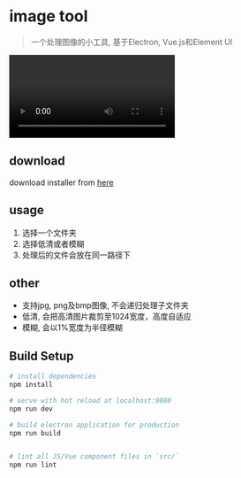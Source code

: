 # image tool

> 一个处理图像的小工具, 基于Electron, Vue.js和Element UI

<video src="https://res.cloudinary.com/digf90pwi/video/upload/v1504158510/img-tool_zlfmxb.mp4" controls="controls">Video Not Support</video>

## download

download installer from [here](https://github.com/Soontao/image-tool/releases/tag/v0.0.0)

## usage

1. 选择一个文件夹
1. 选择低清或者模糊
1. 处理后的文件会放在同一路径下

## other

* 支持jpg, png及bmp图像, 不会递归处理子文件夹
* 低清, 会把高清图片裁剪至1024宽度，高度自适应
* 模糊, 会以1%宽度为半径模糊

## Build Setup

``` bash
# install dependencies
npm install

# serve with hot reload at localhost:9080
npm run dev

# build electron application for production
npm run build


# lint all JS/Vue component files in `src/`
npm run lint

```
